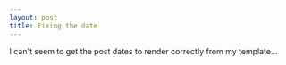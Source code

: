 ```yaml
---
layout: post
title: Fixing the date
---
```

I can't seem to get the post dates to render correctly from my template...